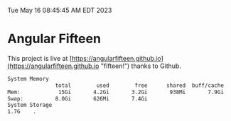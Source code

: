 Tue May 16 08:45:45 AM EDT 2023

# Angular Fifteen


This project is live at [https://angularfifteen.github.io](https://angularfifteen.github.io "fifteen!") thanks to Github.

```bash
System Memory
               total        used        free      shared  buff/cache   available
Mem:            15Gi       4.2Gi       3.2Gi       938Mi       7.9Gi       9.8Gi
Swap:          8.0Gi       626Mi       7.4Gi
System Storage
1.7G	.

